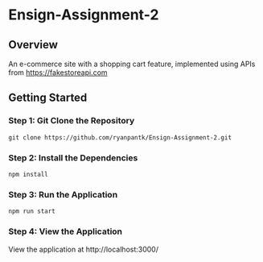 # Ensign-Assignment-2

## Overview
An e-commerce site with a shopping cart feature, implemented using APIs from https://fakestoreapi.com 

## Getting Started

### Step 1: Git Clone the Repository
```
git clone https://github.com/ryanpantk/Ensign-Assignment-2.git
```

### Step 2: Install the Dependencies
```
npm install
```

### Step 3: Run the Application
```
npm run start
```

### Step 4: View the Application
View the application at http://localhost:3000/
